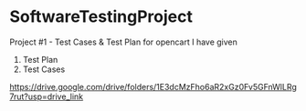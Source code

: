 # SoftwareTestingProject
Project #1 - Test Cases & Test Plan for opencart
I have given 
1. Test Plan
2. Test Cases

https://drive.google.com/drive/folders/1E3dcMzFho6aR2xGz0Fv5GFnWlLRg7rut?usp=drive_link

